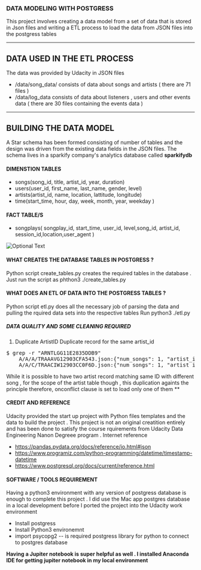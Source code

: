 ### DATA MODELING WITH POSTGRESS 
This project involves creating a data model from a set of data that is stored in Json files  and writing a ETL process to load the data from JSON files into the postgress tables 
***

## DATA USED IN THE ETL PROCESS 
  The data was provided by Udacity in JSON files 

* /data/song_data/ consists of data about songs and artists ( there are 71 files )
* /data/log_data consists of data about listeners , users and other events data ( there are 30 files containing the events data )

***

## BUILDING THE DATA MODEL 
A Star schema has been formed consisting of number of tables  and the design was driven from the existing data fields in the JSON files. 
The schema lives in a sparkify company's analytics database called **sparkifydb**

#### DIMENSTION TABLES 
   * songs(song_id, title, artist_id, year, duration)
   * users(user_id, first_name, last_name, gender, level)
   * artists(artist_id, name, location, lattitude, longitude) 
   * time(start_time, hour, day, week, month, year, weekday )

#### FACT TABLE/S 
  * songplays( songplay_id, start_time, user_id, level,song_id, artist_id, session_id,location,user_agent )

![Optional Text](../images/erd.PNG)

####  WHAT CREATES THE DATABASE TABLES IN POSTGRESS ? 
  Python script create_tables.py creates the required tables in the database . Just run the script as 
    phthon3 ./create_tables.py 

####  WHAT  DOES AN ETL OF DATA INTO THE POSTGRESS TABLES  ? 
  Python script etl.py does all the necessary job of parsing the data and pulling the rquired data sets into the respective tables
  Run python3 ./etl.py 

##### DATA QUALITY AND SOME CLEANING REQUIRED 
1. Duplicate ArtistID 
   Duplicate record for the same artist_id 
<pre>
$ grep -r "ARNTLGG11E2835DDB9"
    A/A/A/TRAAAVG12903CFA543.json:{"num_songs": 1, "artist_id": "ARNTLGG11E2835DDB9", "artist_latitude": null, "artist_longitude": null, "artist_location": "", "artist_name": "Clp", "song_id": "SOUDSGM12AC9618304", "title": "Insatiable (Instrumental Version)", "duration": 266.39628, "year": 0}
    A/A/C/TRAACIW12903CC0F6D.json:{"num_songs": 1, "artist_id": "ARNTLGG11E2835DDB9", "artist_latitude": null, "artist_longitude": null, "artist_location": "", "artist_name": "Clp", "song_id": "SOZQDIU12A58A7BCF6", "title": "Superconfidential", "duration": 338.31138, "year": 0}
</pre>

While it is possible to have two artist record matching same ID with different song , for the scope of the artist table though , this duplication againts the principle 
therefore, onconflict clause is set to load only one of them 
**

  
####  CREDIT AND REFERENCE 
Udacity provided the start up project with Python files templates and the data to build the project .  This project is not an original creatition entirely and has been done to satisfy the course rquirements from Udacity Data Engineering Nanon Degreee program .
Internet reference 
- https://pandas.pydata.org/docs/reference/io.html#json
- https://www.programiz.com/python-programming/datetime/timestamp-datetime
- https://www.postgresql.org/docs/current/reference.html


#### SOFTWARE / TOOLS REQUIREMENT 
  Having a python3 environment with any version of postgress database is enough to complete this project . I did use the Mac app postgres database in a local development before I ported the project into the Udacity work environment 
  - Install postgress 
  - Install Python3 environemnt 
  - import psycopg2 -- is required postgress library for python to connect to postgres database 

  **Having a Jupiter notebook is super helpful as well . I installed Anaconda IDE for getting jupiter notebook in my local environment**


